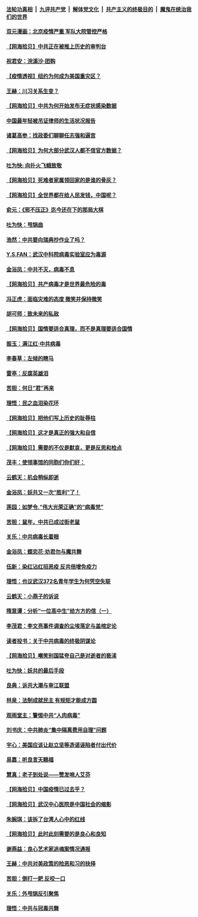 ####  [法轮功真相](../../../../basic/blob/master/README.md?t=04051630) &nbsp;|&nbsp; [九评共产党](../../../../9ping.md/blob/master/README.md?t=04051630) &nbsp;|&nbsp; [解体党文化](../../../../jtdwh.md/blob/master/README.md?t=04051630)  &nbsp;|&nbsp; [共产主义的终极目的](../../../../gczydzjmd.md/blob/master/README.md?t=04051630) &nbsp;|&nbsp; [魔鬼在统治我们的世界](../../../../mgztzwmdsj.md/blob/master/README.md?t=04051630) 

#### [双元漫画：北京疫情严重 军队大院管控严格](../pages/nsc993/n12002624.md?t=04051630) 

#### [【网海拾贝】中共正在被推上历史的审判台](../pages/nsc993/n12002620.md?t=04051630) 

#### [祝君安：浣溪沙·团购](../pages/nsc993/n12002413.md?t=04051630) 

#### [【疫情透视】纽约为何成为美国重灾区？](../pages/nsc993/n12001518.md?t=04051630) 

#### [王赫：川习关系生变？](../pages/nsc993/n11999519.md?t=04051630) 

#### [【网海拾贝】中共为何开始发布无症状感染数据](../pages/nsc993/n11997270.md?t=04051630) 

#### [中国最年轻被吊证律师的生活状况报告](../pages/nsc993/n11995095.md?t=04051630) 

#### [诸葛高参：找政委们聊聊任志强和逼宫](../pages/nsc993/n11993193.md?t=04051630) 

#### [【网海拾贝】为何大部分武汉人都不信官方数据？](../pages/nsc993/n11994015.md?t=04051630) 

#### [吐为快: 向扑火飞蛾致敬](../pages/nsc993/n11993324.md?t=04051630) 

#### [【网海拾贝】死难者家属领回家的是谁的骨灰？](../pages/nsc993/n11990938.md?t=04051630) 

#### [【网海拾贝】全世界都在给人民发钱，中国呢？](../pages/nsc993/n11989723.md?t=04051630) 

#### [俞元：《邪不压正》迄今还在下的那局大棋](../pages/nsc993/n11989162.md?t=04051630) 

#### [吐为快：甩锅曲](../pages/nsc993/n11988323.md?t=04051630) 

#### [浩然：中共要向瑞典抄作业了吗？](../pages/nsc993/n11988046.md?t=04051630) 

#### [Y.S.FAN：武汉中科院病毒实验室应为毒源](../pages/nsc993/n11987185.md?t=04051630) 

#### [金浴凤：中共不灭，病毒不息](../pages/nsc993/n11984947.md?t=04051630) 

#### [【网海拾贝】共产病毒才是世界最危险的毒](../pages/nsc993/n11984863.md?t=04051630) 

#### [冯正虎：面临灾难的态度 微笑并保持微笑](../pages/nsc993/n11984764.md?t=04051630) 

#### [胡可师：致未来的私敌](../pages/nsc993/n11984718.md?t=04051630) 

#### [【网海拾贝】国情要适合真理，而不是真理要适合国情](../pages/nsc993/n11982864.md?t=04051630) 

#### [振玉：满江红·中共病毒](../pages/nsc993/n11976805.md?t=04051630) 

#### [李春草：左倾的瞎马](../pages/nsc993/n11976792.md?t=04051630) 

#### [雷亭：反腐英雄泪](../pages/nsc993/n11976283.md?t=04051630) 

#### [苦胆：何日“君”再来](../pages/nsc993/n11976469.md?t=04051630) 

#### [理悟：民之血泪染花环](../pages/nsc993/n11976262.md?t=04051630) 

#### [【网海拾贝】把他们写上历史的耻辱柱](../pages/nsc993/n11975802.md?t=04051630) 

#### [【网海拾贝】这才是真正的强大和自信](../pages/nsc993/n11973195.md?t=04051630) 

#### [【网海拾贝】需要的不仅是默哀，更是反思和检点](../pages/nsc993/n11969417.md?t=04051630) 

#### [茂丰：使领事馆的同胞们你们好：](../pages/nsc993/n11966111.md?t=04051630) 

#### [云鹤天：机会稍纵即逝](../pages/nsc993/n11966095.md?t=04051630) 

#### [金浴凤：妖共又一次“胜利”了！](../pages/nsc993/n11964685.md?t=04051630) 

#### [莲园：如梦令.“伟大光荣正确”的“病毒党”](../pages/nsc993/n11964567.md?t=04051630) 

#### [苦胆：鼠年，中共已成过街老鼠](../pages/nsc993/n11963931.md?t=04051630) 

#### [关乐：中共病毒长着眼](../pages/nsc993/n11963008.md?t=04051630) 

#### [金浴凤：蝶恋花‧劝君勿与魔共舞](../pages/nsc993/n11962977.md?t=04051630) 

#### [伍新：染红沾红招恶疫 反共倍增免疫力](../pages/nsc993/n11962505.md?t=04051630) 

#### [理悟：也议武汉372名青年学生为何凭空失联](../pages/nsc993/n11961013.md?t=04051630) 

#### [云鹤天：小燕子的诉说](../pages/nsc993/n11961006.md?t=04051630) 

#### [隋意谭：分析“一位高中生”给方方的信（一）](../pages/nsc993/n11960992.md?t=04051630) 

#### [李茂君：李文亮事件调查的尘埃落定与盖棺定论](../pages/nsc993/n11960956.md?t=04051630) 

#### [读者投书：关于中共病毒的终极阴谋论](../pages/nsc993/n11960396.md?t=04051630) 

#### [【网海拾贝】嘲笑别国猛夸自己是对逝者的亵渎](../pages/nsc993/n11953787.md?t=04051630) 

#### [吐为快：妖共的最后手段](../pages/nsc993/n11953575.md?t=04051630) 

#### [良典：诉共大潮与审江联盟](../pages/nsc993/n11953551.md?t=04051630) 

#### [林泉：法制成就民主 有规矩才能成方圆](../pages/nsc993/n11953452.md?t=04051630) 

#### [观雨堂主：警惕中共“人肉病毒”](../pages/nsc993/n11951260.md?t=04051630) 

#### [刘书庆：中共肺炎“集中隔离费用自理”问题](../pages/nsc993/n11950783.md?t=04051630) 

#### [宇心：美国应该让赵立坚等造谣诬陷者付出代价](../pages/nsc993/n11950309.md?t=04051630) 

#### [易嘉：听良言天赐福](../pages/nsc993/n11949334.md?t=04051630) 

#### [慧真：老子到处说——赞发哨人艾芬](../pages/nsc993/n11949274.md?t=04051630) 

#### [【网海拾贝】中国疫情已过去乎？](../pages/nsc993/n11949052.md?t=04051630) 

#### [【网海拾贝】武汉中心医院是中国社会的缩影](../pages/nsc993/n11946574.md?t=04051630) 

#### [朱婉琪：该拆了台湾人心中的红线](../pages/nsc993/n11946959.md?t=04051630) 

#### [【网海拾贝】此时此刻需要的是良心和良知](../pages/nsc993/n11945471.md?t=04051630) 

#### [谢燕益：良心艺术家追魂案情况通报](../pages/nsc993/n11945327.md?t=04051630) 

#### [王赫：中共对美政策的险恶和习的抉择](../pages/nsc993/n11944942.md?t=04051630) 

#### [苦胆：倒打一耙 反咬一口](../pages/nsc993/n11944542.md?t=04051630) 

#### [关乐：外甩锅反引聚焦](../pages/nsc993/n11944211.md?t=04051630) 

#### [理悟：中共与冠毒共舞](../pages/nsc993/n11944197.md?t=04051630) 


